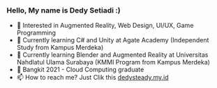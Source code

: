 ### Hello, My name is Dedy Setiadi :)

- 👀 Interested in Augmented Reality, Web Design, UI/UX, Game Programming
- 📖 Currently learning C# and Unity at Agate Academy (Independent Study from Kampus Merdeka)
- 📖 Currently learning Blender and Augmented Reality at Universitas Nahdlatul Ulama Surabaya (KMMI Program from Kampus Merdeka)
- 📖 Bangkit 2021 - Cloud Computing graduate
- 📫 How to reach me? Just Clik this <a href="https://dedysteady.my.id">dedysteady.my.id</a>
